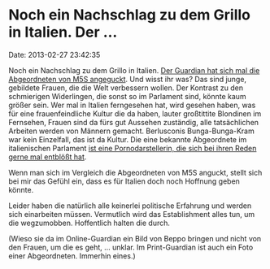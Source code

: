 Noch ein Nachschlag zu dem Grillo in Italien. Der \...
======================================================

Date: 2013-02-27 23:42:35

Noch ein Nachschlag zu dem Grillo in Italien. [Der Guardian hat sich mal
die Abgeordneten von M5S
angeguckt](http://www.guardian.co.uk/world/2013/feb/26/italy-grillini-young-female).
Und wisst ihr was? Das sind junge, gebildete Frauen, die die Welt
verbessern wollen. Der Kontrast zu den schmierigen Widerlingen, die
sonst so im Parlament sind, könnte kaum größer sein. Wer mal in Italien
ferngesehen hat, wird gesehen haben, was für eine frauenfeindliche
Kultur die da haben, lauter großtittite Blondinen im Fernsehen, Frauen
sind da fürs gut Aussehen zuständig, alle tatsächlichen Arbeiten werden
von Männern gemacht. Berlusconis Bunga-Bunga-Kram war kein Einzelfall,
das ist da Kultur. Die eine bekannte Abgeordnete im italienischen
Parlament [ist eine Pornodarstellerin, die sich bei ihren Reden gerne
mal entblößt hat](http://en.wikipedia.org/wiki/Ilona_Staller).

Wenn man sich im Vergleich die Abgeordneten von M5S anguckt, stellt sich
bei mir das Gefühl ein, dass es für Italien doch noch Hoffnung geben
könnte.

Leider haben die natürlich alle keinerlei politische Erfahrung und
werden sich einarbeiten müssen. Vermutlich wird das Establishment alles
tun, um die wegzumobben. Hoffentlich halten die durch.

(Wieso sie da im Online-Guardian ein Bild von Beppo bringen und nicht
von den Frauen, um die es geht, \... unklar. Im Print-Guardian ist auch
ein Foto einer Abgeordneten. Immerhin eines.)
